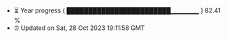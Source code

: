 - ⏳ Year progress { ████████████████████████▁▁▁▁▁▁ } 82.41 %
- ⏰ Updated on Sat, 28 Oct 2023 19:11:58 GMT

